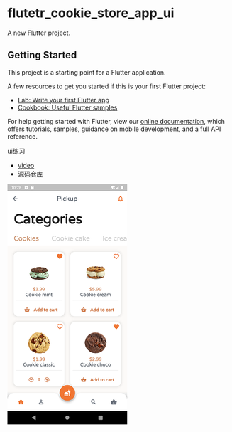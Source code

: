 # flutetr_cookie_store_app_ui

A new Flutter project.

## Getting Started

This project is a starting point for a Flutter application.

A few resources to get you started if this is your first Flutter project:

- [Lab: Write your first Flutter app](https://flutter.dev/docs/get-started/codelab)
- [Cookbook: Useful Flutter samples](https://flutter.dev/docs/cookbook)

For help getting started with Flutter, view our
[online documentation](https://flutter.dev/docs), which offers tutorials,
samples, guidance on mobile development, and a full API reference.

ui练习

- [video](https://www.youtube.com/watch?v=5Cq92yQa3Mo)
- [源码仓库](https://github.com/rajayogan/flutterui-cookies)

![](./docs/demo.png)